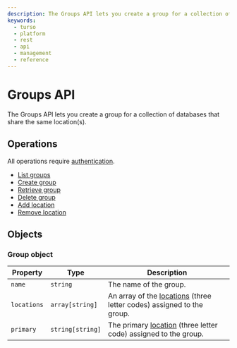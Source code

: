```yaml
---
description: The Groups API lets you create a group for a collection of databases that share the same locations, and auth tokens.
keywords:
  - turso
  - platform
  - rest
  - api
  - management
  - reference
---
```


# Groups API

The Groups API lets you create a group for a collection of databases that share the same location(s).

## Operations

All operations require [authentication].

- [List groups]
- [Create group]
- [Retrieve group]
- [Delete group]
- [Add location]
- [Remove location]

## Objects

### Group object

| Property    | Type             | Description                                                             |
| ----------- | ---------------- | ----------------------------------------------------------------------- |
| `name`      | `string`         | The name of the group.                                                  |
| `locations` | `array[string]`  | An array of the [locations] (three letter codes) assigned to the group. |
| `primary`   | `string[string]` | The primary [location] (three letter code) assigned to the group.       |

[List groups]: /reference/platform-rest-api/groups/list-groups
[Create group]: /reference/platform-rest-api/groups/create-group
[Retrieve group]: /reference/platform-rest-api/groups/retrieve-group
[Delete group]: /reference/platform-rest-api/groups/delete-group
[Add location]: /reference/platform-rest-api/groups/add-location
[Remove location]: /reference/platform-rest-api/groups/remove-location
[authentication]: /reference/platform-rest-api/#authentication
[locations]: /reference/platform-rest-api/location/get-locations#example
[location]: /reference/platform-rest-api/location/get-locations#example
